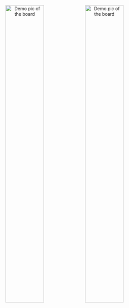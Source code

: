 <div align="center">
    <img src="https://cloud-8jh2xds5c-hack-club-bot.vercel.app/0image.png" width="49%" height="auto" alt="Demo pic of the board">
    <img src="https://cloud-o89gby6dc-hack-club-bot.vercel.app/0image.png" width="49%" height="auto" alt="Demo pic of the board">
</div>

